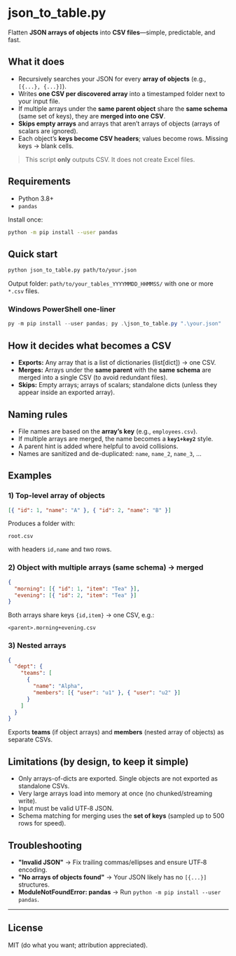 # json_to_table.py

Flatten **JSON arrays of objects** into **CSV files**—simple, predictable, and fast.

## What it does
- Recursively searches your JSON for every **array of objects** (e.g., `[{...}, {...}]`).
- Writes **one CSV per discovered array** into a timestamped folder next to your input file.
- If multiple arrays under the **same parent object** share the **same schema** (same set of keys), they are **merged into one CSV**.
- **Skips empty arrays** and arrays that aren’t arrays of objects (arrays of scalars are ignored).
- Each object’s **keys become CSV headers**; values become rows. Missing keys → blank cells.

> This script **only** outputs CSV. It does not create Excel files.

## Requirements
- Python 3.8+
- `pandas`

Install once:
```bash
python -m pip install --user pandas
```

## Quick start
```bash
python json_to_table.py path/to/your.json
```
Output folder: `path/to/your_tables_YYYYMMDD_HHMMSS/` with one or more `*.csv` files.

### Windows PowerShell one-liner
```powershell
py -m pip install --user pandas; py .\json_to_table.py ".\your.json"
```

## How it decides what becomes a CSV
- **Exports:** Any array that is a list of dictionaries (list[dict]) → one CSV.
- **Merges:** Arrays under the **same parent** with the **same schema** are merged into a single CSV (to avoid redundant files).
- **Skips:** Empty arrays; arrays of scalars; standalone dicts (unless they appear inside an exported array).

## Naming rules
- File names are based on the **array’s key** (e.g., `employees.csv`).
- If multiple arrays are merged, the name becomes a **`key1+key2`** style.
- A parent hint is added where helpful to avoid collisions.
- Names are sanitized and de-duplicated: `name`, `name_2`, `name_3`, …

## Examples

### 1) Top-level array of objects
```json
[{ "id": 1, "name": "A" }, { "id": 2, "name": "B" }]
```
Produces a folder with:
```
root.csv
```
with headers `id,name` and two rows.

### 2) Object with multiple arrays (same schema) → merged
```json
{
  "morning": [{ "id": 1, "item": "Tea" }],
  "evening": [{ "id": 2, "item": "Tea" }]
}
```
Both arrays share keys `{id,item}` → one CSV, e.g.:
```
<parent>.morning+evening.csv
```

### 3) Nested arrays
```json
{
  "dept": {
    "teams": [
      {
        "name": "Alpha",
        "members": [{ "user": "u1" }, { "user": "u2" }]
      }
    ]
  }
}
```
Exports **teams** (if object arrays) and **members** (nested array of objects) as separate CSVs.

## Limitations (by design, to keep it simple)
- Only arrays-of-dicts are exported. Single objects are not exported as standalone CSVs.
- Very large arrays load into memory at once (no chunked/streaming write).
- Input must be valid UTF‑8 JSON.
- Schema matching for merging uses the **set of keys** (sampled up to 500 rows for speed).

## Troubleshooting
- **"Invalid JSON"** → Fix trailing commas/ellipses and ensure UTF‑8 encoding.
- **"No arrays of objects found"** → Your JSON likely has no `[{...}]` structures.
- **ModuleNotFoundError: pandas** → Run `python -m pip install --user pandas`.

---

## License
MIT (do what you want; attribution appreciated).
